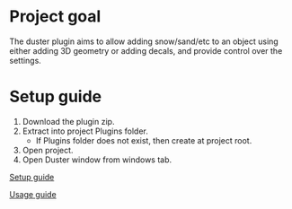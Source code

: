 # Project goal

The duster plugin aims to allow adding snow/sand/etc to an object using either adding 3D geometry or adding decals, and provide control over the settings.

# Setup guide

1. Download the plugin zip. 
2. Extract into project Plugins folder. 
   - If Plugins folder does not exist, then create at project root. 
3. Open project. 
4. Open Duster window from windows tab.

[Setup guide](https://www.youtube.com/watch?v=xpr2tUIxLbQ)

[Usage guide](https://www.youtube.com/watch?v=uJfwmLwrXFg)
